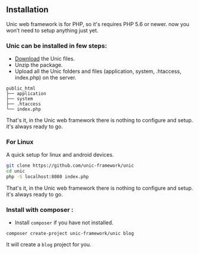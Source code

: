 ## Installation

  Unic web framework is for PHP, so it's requires PHP 5.6 or newer. now you won’t need to setup anything just yet.

### Unic can be installed in few steps:

  - [Download](https://github.com/unic-framework/unic/archive/main.zip) the Unic files.
  - Unzip the package.
  - Upload all the Unic folders and files (application, system, .htaccess, index.php) on the server.

```
public_html
├── application
├── system
├── .htaccess
└── index.php
```

  That's it, in the Unic web framework there is nothing to configure and setup. it's always ready to go.

### For Linux

  A quick setup for linux and android devices.

```sh
git clone https://github.com/unic-framework/unic
cd unic
php -S localhost:8080 index.php
```

  That's it, in the Unic web framework there is nothing to configure and setup. it's always ready to go.

### Install with composer :

  - Install `composer` if you have not installed.

```shell
composer create-project unic-framework/unic blog
```

  It will create a `blog` project for you.
